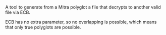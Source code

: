 A tool to generate from a Mitra polyglot
a file that decrypts to another valid file via ECB.

ECB has no extra parameter, so no overlapping is possible,
which means that only true polyglots are possible.

